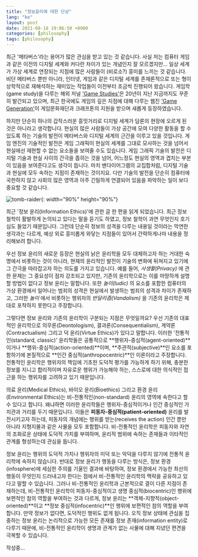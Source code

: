 ```yaml
---
title: "정보윤리에 대한 단상"
lang: "ko"
layout: post
date: 2021-08-18 19:06:50 +0900
categories: [philosophy]
tags: [philosophy]
---
```


최근 '메타버스'라는 용어가 많은 관심을 받고 있는 것 같습니다. 사실 저는 컴퓨터 게임과 같은 이전의 디지털 세계와 커다란 차이가 있는 개념인지 잘 모르겠지만... 일상 세계가 가상 세계로 연장되는 지점에 많은 사람들이 (비로소?) 흥미를 느끼는 것 같습니다. 비단 메타버스 뿐만 아니라, 인터넷, 게임과 같은 디지털 세계를 존재론적으로 또는 형이상학적으로 재해석하는 재미있는 작업들이 이전부터 조금씩 진행되어 왔습니다. 게임학(game study)을 다루는 해외 저널 ['Game Studies'](http://gamestudies.org/2102/)은 20년이 지난 지금까지도 꾸준히 발간되고 있으며, 최근 한국에도 게임의 깊은 지점에 대해 다루는 웹진 ['Game Generation'](http://gamegeneration.or.kr/)이 게임문화재단과 크래프톤의 지원을 받으며 새롭게 등장하였습니다.

하지만 단순히 하나의 갑작스러운 흥밋거리로 디지털 세계가 담론의 현장에 오르게 된 것은 아니라고 생각합니다. 현실의 많은 사람들이 가상 공간에 모여 다양한 활동을 할 수 있도록 하는 기술의 발전이 메타버스와 디지털 세계의 근간을 이루고 있을 것입니다. 게임 엔진의 기술적인 발전은 게임 그래픽이 현실의 세계를 그대로 모사하는 것을 넘어서 현실에선 재현할 수 없는 요소들을 보여줄 수도 있습니다. 게임 그래픽 기술의 발전은 디지털 기술과 현실 사이의 간극을 좁히는 것을 넘어, 어느정도 현실의 영역과 겹치는 부분이 있음을 보여준다고도 생각이 듭니다. 마치 밴다이어그램의 교집합처럼, 디지털 기술과 현실에 모두 속하는 지점이 존재하는 것이지요. 다만 기술의 발전을 단순히 컴퓨터에 국한하지 않고 사회의 많은 영역과 아주 긴밀하게 연결되어 있음을 파악하는 일이 보다 중요할 것 같습니다.

![tomb-raider](https://typiespectre.github.io/images/phil/tomb-raider.jpg){: width="90%" height="90%"}

최근 '정보 윤리(Information Ethics)'에 관한 글 한 편을 읽게 되었습니다. 최근 정보 철학이 활발하게 논의되고 있다는 말을 듣기도 하였고, 정보 철학이 과연 무엇인지 호기심도 들었기 때문입니다. 그런데 단순히 정보의 성격을 다루는 내용일 것이라는 막연한 생각과는 다르게, 예상 외로 흥미롭게 와닿는 지점들이 있어서 간략하게나마 내용을 정리해보려 합니다.

우선 정보 윤리의 새로운 등장은 현실의 낡은 윤리학을 모두 대체하고자 하는 거대한 숙명에서 비롯하는 것이 아니라, 현재의 윤리적인 발전이 기술의 변화에 뒤쳐지고 있기에 그 간극을 따라잡고자 하는 의도를 가지고 있습니다. 예를 들어, _사생활(Privacy)_ 에 관한 문제는 그 중요성이 점차 강조되고 있지만, 기존의 윤리학으로는 이를 마땅하게 설명할 방법이 없다고 정보 윤리는 말합니다. 또한 _놀이(ludic)_ 의 요소를 포함한 컴퓨터의 가상 환경에서 일어나는 범죄의 성격은 현실에서 발생하는 범죄의 성격과 차이가 존재하고, 그러한 _놀이_ 에서 비롯하는 행위자의 _반달리즘(Vandalism)_ 을 기존의 윤리학은 제대로 포착하지 못한다고 주장합니다.

그렇다면 정보 윤리와 기존의 윤리학이 구분되는 지점은 무엇일까요? 우선 기존의 대표적인 윤리학으로 의무론(Deontologism), 결과론(Consequentialism), 계약론(Contractualism) 그리고 덕 윤리(Virtue Ethics)가 있다고 말합니다. 이러한 '전통적인(standard, classic)' 윤리학들은 공통적으로 **행위자-중심적(agent-oriented)**이거나 **행위-중심적(action-oriented)**이며, **주관적(subjective)**인 요소를 포함하기에 본질적으로 **인간 중심적(anthropocentric)**인 이론이라고 주장합니다. 전통적인 윤리학은 행위자의 책임에 기초한 도덕적 평가를 가능하게 하기 위해, 충분한 정보를 지니고 합리적이며 자유로운 행위가 가능해야 하는, 스스로에 대한 의식적인 접근을 하는 행위자를 고려하고 있기 때문입니다.

의료 윤리(Medical Ethics), 바이오 윤리(Bioethics) 그리고 환경 윤리(Environmental Ethics)는 비-전통적인(non-standard) 윤리의 영역에 속한다고 할 수 있다고 합니다. 왜냐하면 이러한 윤리학들은 행위자-중심적이거나 인간 중심적인 가치관과 거리를 두기 때문입니다. 이들은 **피동자-중심적(patient-oriented)** 윤리를 발전시키고자 하는데, 피동자의 개념에는 행위를 받는(receives the action) 인간 뿐만 아니라 지형지물과 같은 사물을 모두 포함합니다. 비-전통적인 윤리학은 피동자와 자연의 조화로운 상태에 도덕적 가치를 부여하며, 윤리적 범위에 속하는 존재들과 이타적인 관계를 형성하는데 관심을 둡니다.

정보 윤리는 행위의 도덕적 가치나 행위자의 미덕 또는 악덕을 다루지 않기에 전통적 윤리학에 속하지 않습니다. 반대로 정보 윤리가 행동을 다루는 방식은, 정보 환경(infosphere)에 세심한 주의를 기울인 결과에 바탕하여, 정보 환경에서 가능한 최선의 행동이 무엇인지 드러내고자 한다는 점에서 비-전통적인 윤리학의 맥락을 공유하고 있다고 말할 수 있습니다. 그러나 비-전통적인 윤리학과 근본적으로 결이 다른 지점이 존재하는데, 비-전통적인 윤리학이 피동자-중심적이고 생명 중심적(biocentric)인 행위에 보편적인 참의 역할을 부여하는 것과 다르게, 정보 윤리는 **객체-지향적(object-oriented)**이고 **정보 중심적(infocentric)**인 행위에 보편적인 참의 역할을 부여합니다. 만약 정보가 없다면, 도덕적인 행위도 없게 됩니다. 오직 정보 상태에 관심을 집중하는 정보 윤리는 논리적으로 가능한 모든 존재를 정보 존재(information entity)로 다루기 때문에, 비-전통적인 윤리학이 생명과 관계가 없는 사물에 대해 지녔던 편견을 극복할 수 있습니다.

작성중...